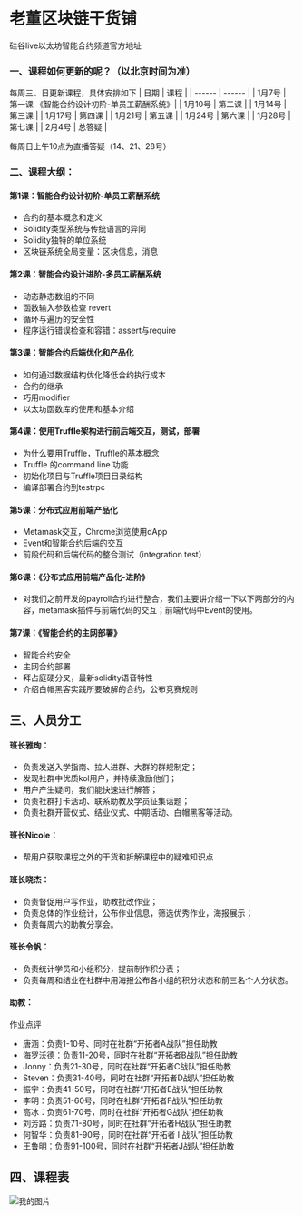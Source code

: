 # 老董区块链干货铺
硅谷live以太坊智能合约频道官方地址

### 一、课程如何更新的呢？（以北京时间为准）

每周三、日更新课程，具体安排如下
| 日期 | 课程  |
| ------ | ------ |
| 1月7号 | 第一课 《智能合约设计初阶-单员工薪酬系统》|
| 1月10号 | 第二课 |
| 1月14号 | 第三课 |
| 1月17号 | 第四课 |
| 1月21号 | 第五课 |
| 1月24号 | 第六课 |
| 1月28号 | 第七课 |
| 2月4号 | 总答疑 |

每周日上午10点为直播答疑（14、21、28号）

### 二、课程大纲：
#### 第1课：智能合约设计初阶-单员工薪酬系统
- 合约的基本概念和定义
- Solidity类型系统与传统语言的异同
- Solidity独特的单位系统
- 区块链系统全局变量：区块信息，消息

#### 第2课：智能合约设计进阶-多员工薪酬系统
- 动态静态数组的不同
- 函数输入参数检查 revert
- 循环与遍历的安全性
- 程序运行错误检查和容错：assert与require

#### 第3课：智能合约后端优化和产品化
- 如何通过数据结构优化降低合约执行成本
- 合约的继承
- 巧用modifier
- 以太坊函数库的使用和基本介绍

#### 第4课：使用Truffle架构进行前后端交互，测试，部署
- 为什么要用Truffle，Truffle的基本概念
- Truffle 的command line 功能
- 初始化项目与Truffle项目目录结构
- 编译部署合约到testrpc

#### 第5课：分布式应用前端产品化
- Metamask交互，Chrome浏览使用dApp
- Event和智能合约后端的交互
- 前段代码和后端代码的整合测试（integration test）


#### 第6课：《分布式应用前端产品化-进阶》
- 对我们之前开发的payroll合约进行整合，我们主要讲介绍一下以下两部分的内容，metamask插件与前端代码的交互；前端代码中Event的使用。

#### 第7课：《智能合约的主网部署》
- 智能合约安全
- 主网合约部署
- 拜占庭硬分叉，最新solidity语音特性
- 介绍白帽黑客实践所要破解的合约，公布竞赛规则

## 三、人员分工
#### 班长雅珣： 
- 负责发送入学指南、拉人进群、大群的群规制定；
- 发现社群中优质kol用户，并持续激励他们；
- 用户产生疑问，我们能快速进行解答；
- 负责社群打卡活动、联系助教及学员征集话题；
- 负责社群开营仪式、结业仪式、中期活动、白帽黑客等活动。

#### 班长Nicole：
- 帮用户获取课程之外的干货和拆解课程中的疑难知识点

#### 班长晓杰：
- 负责督促用户写作业，助教批改作业；
- 负责总体的作业统计，公布作业信息，筛选优秀作业，海报展示；
- 负责每周六的助教分享会。

#### 班长令帆：
- 负责统计学员和小组积分，提前制作积分表；
- 负责每周和结业在社群中用海报公布各小组的积分状态和前三名个人分状态。

#### 助教：
作业点评
- 唐涵：负责1-10号、同时在社群“开拓者A战队”担任助教
- 海罗沃德：负责11-20号，同时在社群“开拓者B战队”担任助教
- Jonny：负责21-30号，同时在社群“开拓者C战队”担任助教
- Steven：负责31-40号，同时在社群“开拓者D战队”担任助教
- 振宇：负责41-50号，同时在社群“开拓者E战队”担任助教
- 李明：负责51-60号，同时在社群“开拓者F战队”担任助教
- 高冰：负责61-70号，同时在社群“开拓者G战队”担任助教
- 刘芳路：负责71-80号，同时在社群“开拓者H战队”担任助教
- 何智华：负责81-90号，同时在社群“开拓者 I 战队”担任助教
- 王鲁明：负责91-100号，同时在社群“开拓者J战队”担任助教

## 四、课程表
![我的图片](https://ws2.sinaimg.cn/large/006tNc79ly1fn97890w5aj30ox085aaf.jpg)
